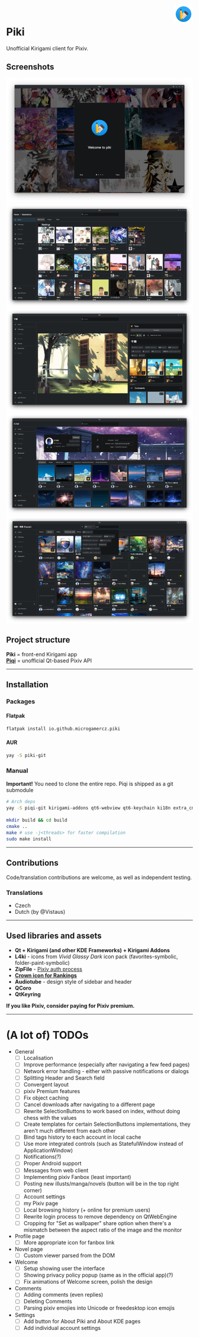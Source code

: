 <img align="right" width="10%" src="io.github.microgamercz.piki.svg">
<br/>

# Piki

Unofficial Kirigami client for Pixiv.

## Screenshots

![](screenshots/1_welcome.png)
![](screenshots/2_home.png)
![](screenshots/3_illust_view.png)
![](screenshots/4_profile_view.png)
![](screenshots/5_search_with_tag_suggestions.png)

## Project structure
**Piki** = front-end Kirigami app\
**[Piqi](https://github.com/MicrogamerCz/Piqi)** = unofficial Qt-based Pixiv API

---

## Installation

### Packages

#### Flatpak

```sh
flatpak install io.github.microgamercz.piki
```

#### AUR
```sh
yay -S piki-git
```

### Manual
**Important!** You need to clone the entire repo. Piqi is shipped as a git submodule

```sh
# Arch deps
yay -S piqi-git kirigami-addons qt6-webview qt6-keychain ki18n extra_cmake_modules kconfig futuresql qcoro

mkdir build && cd build
cmake ..
make # use -j<threads> for faster compilation
sudo make install
```

---

## Contributions

Code/translation contributions are welcome, as well as independent testing.

### Translations

- Czech
- Dutch (by @Vistaus)

---

## Used libraries and assets
- **Qt + Kirigami (and other KDE Frameworks) + Kirigami Addons**
- **L4ki** - icons from *Vivid Glassy Dark* icon pack (favorites-symbolic, folder-paint-symbolic)
- **ZipFile** - [Pixiv auth process](https://gist.github.com/ZipFile/c9ebedb224406f4f11845ab700124362)
- [**Crown icon for Rankings**](https://www.svgrepo.com/svg/120683/royal-crown)
- **Audiotube** - design style of sidebar and header
- **QCoro**
- **QtKeyring**

**If you like Pixiv, consider paying for Pixiv premium.**

---

# (A lot of) TODOs
- General
  - [ ] Localisation
  - [ ] Improve performance (especially after navigating a few feed pages)
  - [ ] Network error handling - either with passive notifications or dialogs
  - [ ] Splitting Header and Search field
  - [ ] Convergent layout
  - [ ] pixiv Premium features
  - [ ] Fix object caching
  - [ ] Cancel downloads after navigating to a different page
  - [ ] Rewrite SelectionButtons to work based on index, without doing chess with the values
  - [ ] Create templates for certain SelectionButtons implementations, they aren't much different from each other
  - [ ] Bind tags history to each account in local cache
  - [ ] Use more integrated controls (such as StatefulWindow instead of ApplicationWindow)
  - [ ] Notifications(?)
  - [ ] Proper Android support
  - [ ] Messages from web client
  - [ ] Implementing pixiv Fanbox (least important)
  - [ ] Posting new illusts/manga/novels (button will be in the top right corner)
  - [ ] Account settings
  - [ ] my Pixiv page
  - [ ] Local browsing history (+ online for premium users)
  - [ ] Rewrite login process to remove dependency on QtWebEngine
  - [ ] Cropping for "Set as wallpaper" share option when there's a mismatch between the aspect ratio of the image and the monitor
- Profile page
  - [ ] More appropriate icon for fanbox link
- Novel page
  - [ ] Custom viewer parsed from the DOM
- Welcome
  - [ ] Setup showing user the interface
  - [ ] Showing privacy policy popup (same as in the official app)(?)
  - [ ] Fix animations of Welcome screen, polish the design
- Comments
  - [ ] Adding comments (even replies)
  - [ ] Deleting Comments
  - [ ] Parsing pixiv emojies into Unicode or freedesktop icon emojis
- Settings
  - [ ] Add button for About Piki and About KDE pages
  - [ ] Add individual account settings
